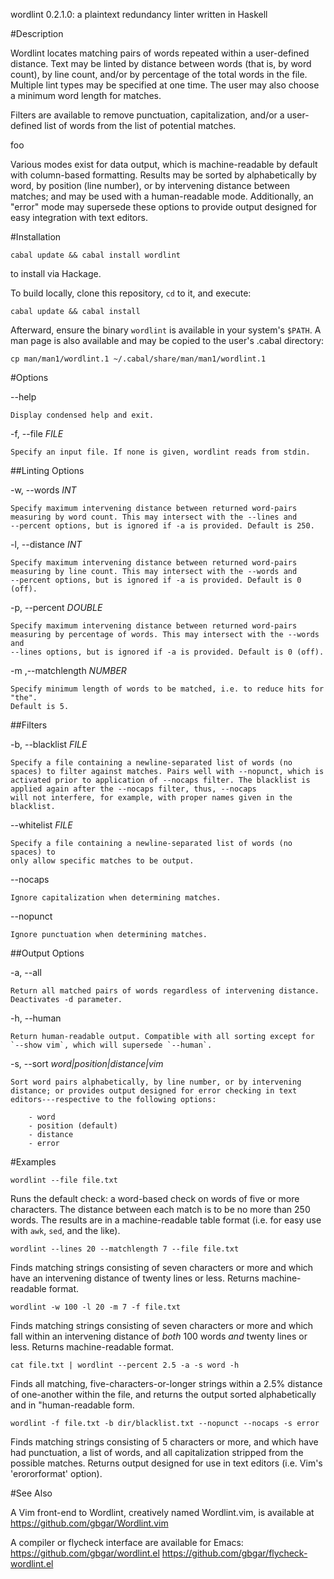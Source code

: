 wordlint 0.2.1.0: a plaintext redundancy linter written in Haskell

#Description


Wordlint locates matching pairs of words repeated within a user-defined
distance.  Text may be linted by distance between words (that is, by word
count), by line count, and/or by percentage of the total words in the file.
Multiple lint types may be specified at one time. The user may also choose
a minimum word length for matches.

Filters are available to remove punctuation, capitalization, and/or a
user-defined list of words from the list of potential matches.

foo

Various modes exist for data output, which is machine-readable by default with
column-based formatting. Results may be sorted by alphabetically by word, by
position (line number), or by intervening distance between matches; and may be
used with a human-readable mode.  Additionally, an "error" mode may supersede
these options to provide output designed for easy integration with text
editors.

#Installation



`cabal update && cabal install wordlint`

to install via Hackage.

To build locally, clone this repository, `cd` to it, and execute:

`cabal update && cabal install`

Afterward, ensure the binary `wordlint` is available in your system's
`$PATH`. A man page is also available and may be copied to the user's .cabal
directory: 

`cp man/man1/wordlint.1 ~/.cabal/share/man/man1/wordlint.1`


#Options

\-\-help

    Display condensed help and exit.

\-f, \-\-file *FILE*

    Specify an input file. If none is given, wordlint reads from stdin.

##Linting Options

\-w, \-\-words *INT*

    Specify maximum intervening distance between returned word-pairs
	measuring by word count. This may intersect with the --lines and
	--percent options, but is ignored if -a is provided. Default is 250.

\-l, \-\-distance *INT*

    Specify maximum intervening distance between returned word-pairs
	measuring by line count. This may intersect with the --words and
	--percent options, but is ignored if -a is provided. Default is 0 (off).

\-p, \-\-percent *DOUBLE*

    Specify maximum intervening distance between returned word-pairs
	measuring by percentage of words. This may intersect with the --words and
	--lines options, but is ignored if -a is provided. Default is 0 (off).

\-m ,\-\-matchlength *NUMBER*

    Specify minimum length of words to be matched, i.e. to reduce hits for "the".
	Default is 5.

##Filters

\-b, \-\-blacklist *FILE*

	Specify a file containing a newline-separated list of words (no
    spaces) to filter against matches. Pairs well with --nopunct, which is
    activated prior to application of --nocaps filter. The blacklist is
	applied again after the --nocaps filter, thus, --nocaps
    will not interfere, for example, with proper names given in the
    blacklist.

\-\-whitelist *FILE*

	Specify a file containing a newline-separated list of words (no spaces) to
    only allow specific matches to be output.

\-\-nocaps

    Ignore capitalization when determining matches.

\-\-nopunct

    Ignore punctuation when determining matches.

##Output Options

\-a, \-\-all

    Return all matched pairs of words regardless of intervening distance. Deactivates -d parameter.

\-h, \-\-human

    Return human-readable output. Compatible with all sorting except for 
    `--show vim`, which will supersede `--human`.

\-s, \-\-sort *word|position|distance|vim*

    Sort word pairs alphabetically, by line number, or by intervening
    distance; or provides output designed for error checking in text
    editors---respective to the following options:

        - word
        - position (default)
        - distance
        - error

#Examples

  `wordlint --file file.txt`

Runs the default check: a word-based check on words of five or more characters.
The distance between each match is to be no more than 250
words. The results are in a machine-readable table format (i.e. for easy
use with `awk`, `sed`, and the like).

  `wordlint --lines 20 --matchlength 7 --file file.txt`

Finds matching strings consisting of seven characters or more and which
have an intervening distance of twenty lines or less. Returns
machine-readable format.

  `wordlint -w 100 -l 20 -m 7 -f file.txt`

Finds matching strings consisting of seven characters or more and which fall
within an intervening distance of *both* 100 words *and* twenty lines
or less. Returns machine-readable format.

  `cat file.txt | wordlint --percent 2.5 -a -s word -h`

Finds all matching, five-characters-or-longer strings within a 2.5%
distance of one-another within the file, and returns the output sorted
alphabetically and in "human-readable form.

  `wordlint -f file.txt -b dir/blacklist.txt --nopunct --nocaps -s error`

Finds matching strings consisting of 5 characters or more, and which
have had punctuation, a list of words, and all capitalization stripped
from the possible matches. Returns output designed for use in text
editors (i.e. Vim's 'erororformat' option).

#See Also

A Vim front-end to Wordlint, creatively named Wordlint.vim, is available
at https://github.com/gbgar/Wordlint.vim

A compiler or flycheck interface are available for Emacs:
https://github.com/gbgar/wordlint.el
https://github.com/gbgar/flycheck-wordlint.el
